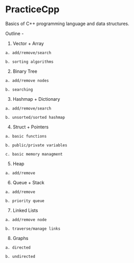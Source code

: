 # PracticeCpp
Basics of C++ programming language and data structures.

Outline - 
  1. Vector + Array
  
    a. add/remove/search
    
    b. sorting algorithms 
    
  2. Binary Tree
  
    a. add/remove nodes
    
    b. searching
    
  3. Hashmap + Dictionary
  
    a. add/remove/search
    
    b. unsorted/sorted hashmap
    
  4. Struct + Pointers
  
    a. basic functions
    
    b. public/private variables
    
    c. basic memory managment
    
  5. Heap
  
    a. add/remove
    
  6. Queue + Stack
  
    a. add/remove
    
    b. priority queue
    
  7. Linked Lists
  
    a. add/remove node
    
    b. traverse/manage links
    
  8. Graphs
    
    a. directed
    
    b. undirected
